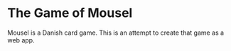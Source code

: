 # The Game of Mousel
Mousel is a Danish card game. This is an attempt to create that game as a web app.